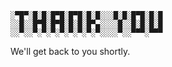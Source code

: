 ```
░▀█▀░█░█░█▀█░█▀█░█░█░░░█░█░█▀█░█░█
░░█░░█▀█░█▀█░█░█░█▀▄░░░░█░░█░█░█░█
░░▀░░▀░▀░▀░▀░▀░▀░▀░▀░░░░▀░░▀▀▀░▀▀▀

```

We'll get back to you shortly.
